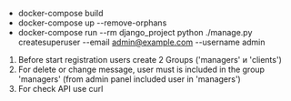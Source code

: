 * docker-compose build
* docker-compose up --remove-orphans
* docker-compose run --rm django_project python ./manage.py createsuperuser --email admin@example.com --username admin


1. Before start registration users create 2 Groups ('managers' и 'clients') 
2. For delete or change  message, user must is included in the group 'managers' (from admin panel included user in 'managers')
3. For check API use curl
